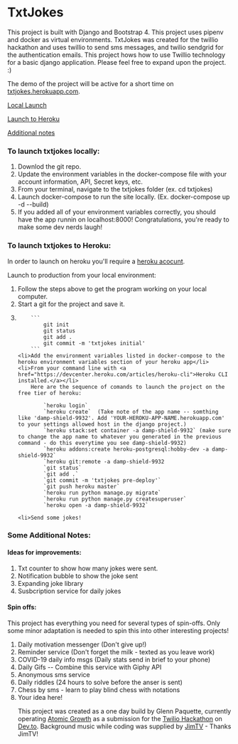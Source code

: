 <h1>TxtJokes</h1>

This project is built with Django and Bootstrap 4. This project uses pipenv and docker as virtual environments. TxtJokes was created for the twillio hackathon and uses twillio to send sms messages, and twilio sendgrid for the authentication emails. This project hows how to use Twillio technology for a basic django application. Please feel free to expand upon the project. :)

The demo of the project will be active for a short time on <a href="txtjokes.herokuapp.com">txtjokes.herokuapp.com</a>.


<a href="#local">Local Launch</a>

<a href="#heroku">Launch to Heroku</a>

<a href="#other">Additional notes</a>



<h3 id="local">To launch txtjokes locally:</h3>
<ol>
    <li>Downlod the git repo.</li>
    <li>Update the environment variables in the docker-compose file with your account information, API, Secret keys, etc.</li>
    <li>From your terminal, navigate to the txtjokes folder (ex. cd txtjokes)</li>
    <li>Launch docker-compose to run the site locally. (Ex. docker-compose up -d --build)</li>
    <li>If you added all of your environment variables correctly, you should have the app runnin on localhost:8000! Congratulations, you're ready to make some dev nerds laugh!</li>
</ol>

<h3 id="heroku">To launch txtjokes to Heroku:</h3>
In order to launch on heroku you'll require a <a href="https://signup.heroku.com/">heroku acocunt</a>.

Launch to production from your local environment:
<ol>
    <li>Follow the steps above to get the program working on your local computer.</li>
    <li>Start a git for the project and save it.<li>
    
        ```
            git init
            git status
            git add .
            git commit -m 'txtjokes initial'
        ```
    <li>Add the environment variables listed in docker-compose to the heroku environment variables section of your heroku app</li>
    <li>From your command line with <a href="https://devcenter.heroku.com/articles/heroku-cli">Heroku CLI installed.</a></li>
        Here are the sequence of comands to launch the project on the free tier of heroku:
        
            `heroku login`
            `heroku create`  (Take note of the app name -- somthing like 'damp-shield-9932'. Add 'YOUR-HEROKU-APP-NAME.herokuapp.com' to your settings allowed host in the django project.)
            `heroku stack:set container -a damp-shield-9932` (make sure to change the app name to whatever you generated in the previous command - do this everytime you see damp-shield-9932)
            `heroku addons:create heroku-postgresql:hobby-dev -a damp-shield-9932`
            `heroku git:remote -a damp-shield-9932
            `git status`
            `git add .`
            `git commit -m 'txtjokes pre-deploy'`
            `git push heroku master`
            `heroku run python manage.py migrate`
            `heroku run python manage.py createsuperuser`
            `heroku open -a damp-shield-9932`
        
    <li>Send some jokes!
</ol>

<h3 id="other">Some Additional Notes:</h3>

<h4>Ideas for improvements:</h4>
<ol>
    <li>Txt counter to show how many jokes were sent.</li>
    <li>Notification bubble to show the joke sent</li>
    <li>Expanding joke library</li>
    <li>Susbcription service for daily jokes</li>
</ol>

<h4>Spin offs:</h4>
This project has everything you need for several types of spin-offs. Only some minor adaptation is needed to spin this into other interesting projects!
<ol>
    <li>Daily motivation messenger (Don't give up!)</li>
    <li>Reminder service (Don't forget the milk - texted as you leave work)</li>
    <li>COVID-19 daily info msgs (Daily stats send in brief to your phone)</li>
    <li>Daily Gifs -- Combine this service with Giphy API</li>
    <li>Anonymous sms service</li>
    <li>Daily riddles (24 hours to solve before the anser is sent)</li>
    <li>Chess by sms - learn to play blind chess with notations</li>
    <li>Your idea here!</li>

This project was created as a one day build by Glenn Paquette, currently operating <a href="https://atomicgrowth.co">Atomic Growth</a> as a submission for the <a href="https://dev.to/t/twiliohackathon">Twilio Hackathon</a> on <a href="https://Dev.to">Dev.to</a>. Background music while coding was supplied by <a href="https://www.youtube.com/channel/UCT5RMcRGa32Th0AZ0Dxxviw">JimTV</a> - Thanks JimTV!